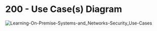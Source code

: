 # 200 - Use Case(s) Diagram

![Learning-On-Premise-Systems-and_Networks-Security_Use-Cases](https://user-images.githubusercontent.com/1499433/225680517-e57068d5-9285-4ac6-82d5-146f9ab736f5.png)
